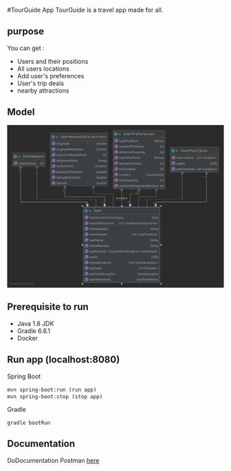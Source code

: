 #TourGuide App
TourGuide is a travel app made for all.

## purpose
You can get : 
- Users and their positions
- All users locations
- Add user's preferences
- User's trip deals
- nearby attractions

## Model
![](DiagrammeModel.png)

## Prerequisite to run

- Java 1.8 JDK
- Gradle 6.6.1
- Docker

## Run app (localhost:8080)

Spring Boot
~~~
mvn spring-boot:run (run app)
mvn spring-boot:stop (stop app)
~~~~

Gradle
```
gradle bootRun
```
 ## Documentation
 DoDocumentation Postman [here](https://documenter.getpostman.com/view/10925968/TVYDdedS)
   
    